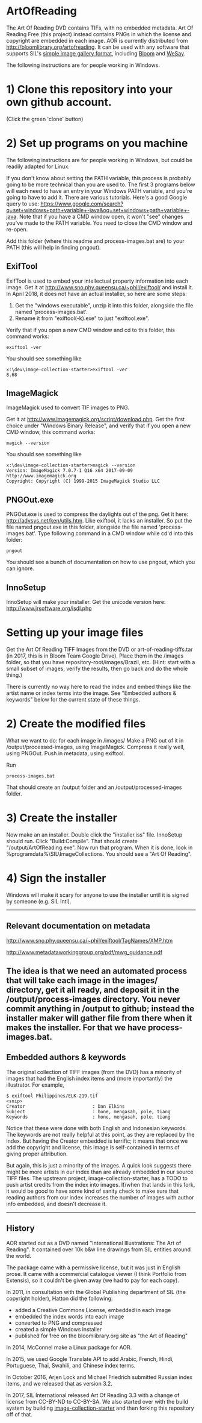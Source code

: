 # ArtOfReading
The Art Of Reading DVD contains TIFs, with no embedded metadata.
Art Of Reading Free (this project) instead contains PNGs in which the license and
copyright are embedded in each image. AOR is currently distributed from http://bloomlibrary.org/artofreading. It can be used with any software that supports SIL's [simple image gallery format](https://github.com/sillsdev/image-collection-starter), including [Bloom](http://bloomlibrary.org) and [WeSay](http://software.sil.org/wesay).

The following instructions are for people working in Windows.

# 1) Clone this repository into your own github account.

(Click the green 'clone' button)

# 2) Set up programs on you machine

The following instructions are for people working in Windows, but could be readily adapted for Linux.

If you don't know about setting the PATH variable, this process is probably going to be more technical than you are used to. The first 3 programs below will each need to have an entry in your Windows PATH variable, and you're going to have to add it. There are various tutorials. Here's a good Google query to use: https://www.google.com/search?q=set+windows+path+variable+-java&oq=set+windows+path+variable+-java. Note that if you have a CMD window open, it won't "see" changes you've made to the PATH variable. You need to close the CMD window and re-open.

Add this folder (where this readme and process-images.bat are) to your PATH (this will help in finding pngout).

## ExifTool

ExifTool is used to embed your intellectual property information into each image. Get it at http://www.sno.phy.queensu.ca/~phil/exiftool/ and install it. In April 2018, it does not have an actual installer, so here are some steps:
1. Get the "windows executable", unzip it into this folder, alongside the file named 'process-images.bat'.
2. Rename it from "exiftool(-k).exe" to just "exiftool.exe".

Verify that if you open a new CMD window and cd to this folder, this command works:

    exiftool -ver

You should see something like

    x:\dev\image-collection-starter>exiftool -ver
    8.68

## ImageMagick

ImageMagick used to convert TIF images to PNG.

Get it at http://www.imagemagick.org/script/download.php. Get the first choice under "Windows Binary Release", and verify that if you open a new CMD window, this command works:

    magick --version

You should see something like

    x:\dev\image-collection-starter>magick --version
    Version: ImageMagick 7.0.7-1 Q16 x64 2017-09-09 http://www.imagemagick.org
    Copyright: Copyright (C) 1999-2015 ImageMagick Studio LLC

## PNGOut.exe

PNGOut.exe is used to compress the daylights out of the png. Get it here: http://advsys.net/ken/utils.htm. Like exiftool, it lacks an installer. So put the file named pngout.exe in this folder, alongside the file named 'process-images.bat'. Type following command in a CMD window while cd'd into this folder:

    pngout

You should see a bunch of documentation on how to use pngout, which you can ignore.

## InnoSetup

InnoSetup will make your installer. Get the unicode version here: http://www.jrsoftware.org/isdl.php

# Setting up your image files

Get the Art Of Reading TIFF Images from the DVD or art-of-reading-tiffs.tar (in 2017, this is in Bloom Team Google Drive). Place them in the /images folder, so that you have repository-root/images/Brazil, etc. (Hint: start with a small subset of images, verify the results, then go back and do the whole thing.)

There is currently no way here to read the index and embed things like the artist name or index terms into the image. See "Embedded authors & keywords" below for the current state of these things.

# 2) Create the modified files

What we want to do: for each image in /images/
	Make a PNG out of it in /output/processed-images, using ImageMagick.
	Compress it really well, using PNGOut.
	Push in metadata, using exiftool.

Run

    process-images.bat

That should create an /output folder and an /output/processed-images folder.

# 3) Create the installer

Now make an an installer. Double click the "installer.iss" file. InnoSetup should run. Click "Build:Compile". That should create "/output/ArtOfReading.exe". Now run that program. When it is done, look in %programdata%\SIL\ImageCollections\. You should see a "Art Of Reading".

# 4) Sign the installer

Windows will make it scary for anyone to use the installer until it is signed by someone (e.g. SIL Intl).

---
## Relevant documentation on metadata

http://www.sno.phy.queensu.ca/~phil/exiftool/TagNames/XMP.htm

http://www.metadataworkinggroup.org/pdf/mwg_guidance.pdf

The idea is that we need an automated process that will take each image in the images/ directory, get it all ready, and deposit it in the /output/process-images directory. You never commit anything in /output to github; instead the installer maker will gather file from there when it makes the installer. For that we have process-images.bat.
---
## Embedded authors & keywords

The original collection of TIFF images (from the DVD) has a minority of images that had the English index items and (more importantly) the illustrator. For example,

```
$ exiftool Philippines/ELK-219.tif
<snip>
Creator                         : Dan Elkins
Subject                         : hone, mengasah, pole, tiang
Keywords                        : hone, mengasah, pole, tiang
```
Notice that these were done with both English and Indonesian keywords. The keywords are not really helpful at this point, as they are replaced by the index. But having the Creator embedded is terrific; it means that once we add the copyright and license, this image is self-contained in terms of giving proper attribution.

But again, this is just a minority of the images. A quick look suggests there might be more artists in our index than are already embedded in our source TIFF files. The upstream project, image-collection-starter, has a TODO to push artist credits from the index into images. If/when that lands in this fork, it would be good to have some kind of sanity check to make sure that reading authors from our index increases the number of images with author info embedded, and doesn't decrease it.

---
## History
AOR started out as a DVD named "International Illustrations: The Art of Reading". It contained over 10k b&w line drawings from SIL entities around the world.

The package came with a permissive license, but it was just in English prose. It came with a commercial catalogue viewer (I think Portfolio from Extensis), so it couldn't be given away (we had to pay for each copy).

In 2011, in consultation with the Global Publishing department of SIL (the copyright holder), Hatton did the following:

* added a Creative Commons License, embedded in each image
* embedded the index words into each image
* converted to PNG and compressed
* created a simple Windows installer
* published for free on the bloomlibrary.org site as "the Art of Reading"

In 2014, McConnel make a Linux package for AOR.

In 2015, we used Google Translate API to add Arabic, French, Hindi, Portuguese,  Thai, Swahili, and Chinese index terms.

In October 2016, Arjen Lock and Michael Friedrich submitted Russian index items, and we released that as version 3.2.

In 2017, SIL International released Art Of Reading 3.3 with a change of license from CC-BY-ND to CC-BY-SA. We also started over with the build system by building [image-collection-starter](https://github.com/sillsdev/image-collection-starter) and then forking this repository off of that.
